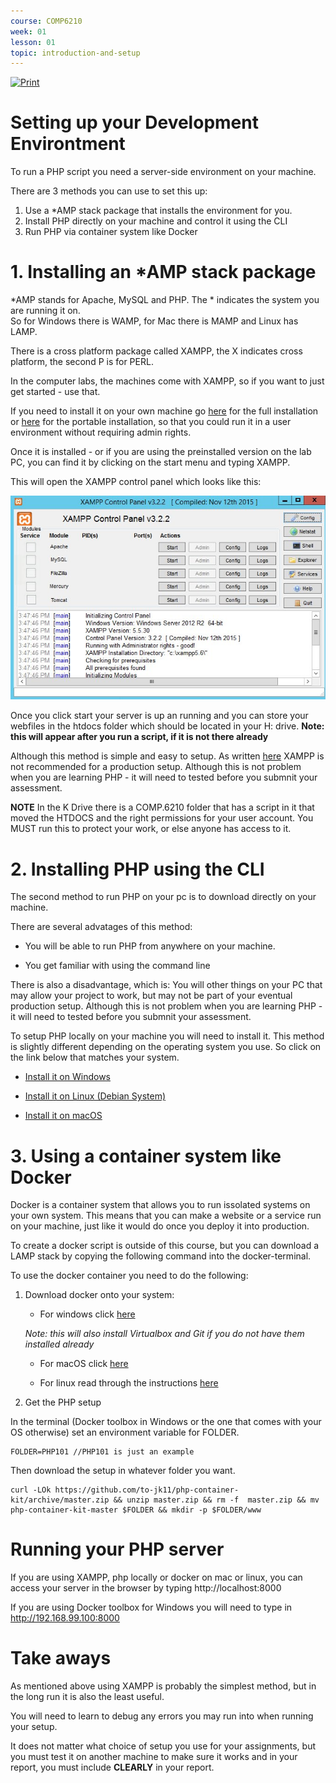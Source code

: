```yaml
---
course: COMP6210
week: 01
lesson: 01
topic: introduction-and-setup
---
```


[![Print](https://img.shields.io/badge/DOWNLOAD_PDF-CLICK_HERE-green.svg)](https://github.com/ToiOhomaiBCS/COMP6210-Course-Material/raw/master/week01/session01/readme.pdf)

# Setting up your Development Environtment

To run a PHP script you need a server-side environment on your machine.

There are 3 methods you can use to set this up:

1. Use a *AMP stack package that installs the environment for you.
2. Install PHP directly on your machine and control it using the CLI
3. Run PHP via container system like Docker

# 1. Installing an *AMP stack package

*AMP stands for Apache, MySQL and PHP. The * indicates the system you are running it on.  
So for Windows there is WAMP, for Mac there is MAMP and Linux has LAMP.

There is a cross platform package called XAMPP, the X indicates cross platform, the second P is for PERL.

In the computer labs, the machines come with XAMPP, so if you want to just get started - use that.

If you need to install it on your own machine go [here](https://www.apachefriends.org/download.html) for the full installation or [here](https://portableapps.com/apps/development/xampp) for the portable installation, so that you could run it in a user environment without requiring admin rights.

Once it is installed - or if you are using the preinstalled version on the lab PC, you can find it by clicking on the start menu and typing XAMPP.

This will open the XAMPP control panel which looks like this:

![XAMPP Control Panel](../images/XAMPP_1.jpg)

Once you click start your server is up an running and you can store your webfiles in the htdocs folder which should be located in your H: drive. **Note: this will appear after you run a script, if it is not there already**

Although this method is simple and easy to setup. As written [here](https://www.apachefriends.org/hosting.html) XAMPP is not recommended for a production setup. Although this is not problem when you are learning PHP - it will need to tested before you submnit your assessment.

**NOTE** In the K Drive there is a COMP.6210 folder that has a script in it that moved the HTDOCS and the right permissions for your user account. You MUST run this to protect your work, or else anyone has access to it.

# 2. Installing PHP using the CLI

The second method to run PHP on your pc is to download directly on your machine.

There are several advatages of this method:

* You will be able to run PHP from anywhere on your machine.

* You get familiar with using the command line

There is also a disadvantage, which is: You will other things on your PC that may allow your project to work, but may not be part of your eventual production setup. Although this is not problem when you are learning PHP - it will need to tested before you submnit your assessment.

To setup PHP locally on your machine you will need to install it. This method is slightly different depending on the operating system you use. So click on the link below that matches your system.

* [Install it on Windows](../extra/01a-Install-PHP-on-Windows.md)

* [Install it on Linux (Debian System)](../extra/01b-Install-PHP-on-Linux-Debian.md)

* [Install it on macOS ](../extra/01c-Install-PHP-on-macOS.md)

# 3. Using a container system like Docker

Docker is a container system that allows you to run issolated systems on your own system. This means that you can make a website or a service run on your machine, just like it would do once you deploy it into production.

To create a docker script is outside of this course, but you can download a LAMP stack by copying the following command into the docker-terminal.

To use the docker container you need to do the following:

1. Download docker onto your system:

    * For windows click [here](https://github.com/docker/toolbox/releases/download/v18.09.3/DockerToolbox-18.09.3.exe)

    *Note: this will also install Virtualbox and Git if you do not have them installed already*

    * For macOS click [here](https://download.docker.com/mac/stable/31259/Docker.dmg)

    * For linux read through the instructions [here](https://docs.docker.com/install/linux/docker-ce/ubuntu/)

2. Get the PHP setup

In the terminal (Docker toolbox in Windows or the one that comes with your OS otherwise) set an environment variable for FOLDER.

```
FOLDER=PHP101 //PHP101 is just an example
```

Then download the setup in whatever folder you want.

```
curl -LOk https://github.com/to-jk11/php-container-kit/archive/master.zip && unzip master.zip && rm -f  master.zip && mv php-container-kit-master $FOLDER && mkdir -p $FOLDER/www
```

# Running your PHP server

If you are using XAMPP, php locally or docker on mac or linux, you can access your server in the browser by typing http://localhost:8000

If you are using Docker toolbox for Windows you will need to type in http://192.168.99.100:8000

# Take aways

As mentioned above using XAMPP is probably the simplest method, but in the long run it is also the least useful. 

You will need to learn to debug any errors you may run into when running your setup.

It does not matter what choice of setup you use for your assignments, but you must test it on another machine to make sure it works and in your report, you must include **CLEARLY** in your report.